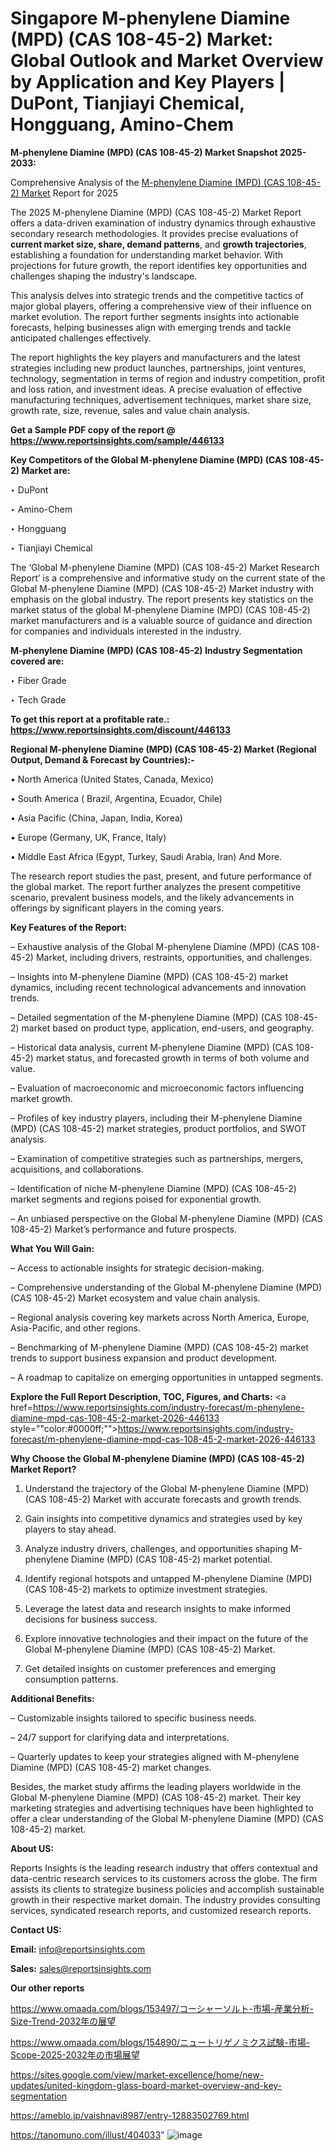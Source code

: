 # Singapore M-phenylene Diamine (MPD) (CAS 108-45-2) Market: Global Outlook and Market Overview by Application and Key Players | DuPont, Tianjiayi Chemical, Hongguang, Amino-Chem

<strong>M-phenylene Diamine (MPD) (CAS 108-45-2) Market Snapshot 2025-2033:</strong>

Comprehensive Analysis of the <a href=https://www.reportsinsights.com/sample/446133>M-phenylene Diamine (MPD) (CAS 108-45-2) Market</a> Report for 2025

The 2025 M-phenylene Diamine (MPD) (CAS 108-45-2) Market Report offers a data-driven examination of industry dynamics through exhaustive secondary research methodologies. It provides precise evaluations of <strong>current market size, share, demand patterns</strong>, and <strong>growth trajectories</strong>, establishing a foundation for understanding market behavior. With projections for future growth, the report identifies key opportunities and challenges shaping the industry's landscape.

This analysis delves into strategic trends and the competitive tactics of major global players, offering a comprehensive view of their influence on market evolution. The report further segments insights into actionable forecasts, helping businesses align with emerging trends and tackle anticipated challenges effectively.

The report highlights the key players and manufacturers and the latest strategies including new product launches, partnerships, joint ventures, technology, segmentation in terms of region and industry competition, profit and loss ration, and investment ideas. A precise evaluation of effective manufacturing techniques, advertisement techniques, market share size, growth rate, size, revenue, sales and value chain analysis.

<strong>Get a Sample PDF copy of the report @ <a href=https://www.reportsinsights.com/sample/446133 style=color:#0000ff;>https://www.reportsinsights.com/sample/446133</a></strong>

<strong>Key Competitors of the Global M-phenylene Diamine (MPD) (CAS 108-45-2) Market are:</strong>

‣ DuPont

‣ Amino-Chem

‣ Hongguang

‣ Tianjiayi Chemical

The ‘Global M-phenylene Diamine (MPD) (CAS 108-45-2) Market Research Report’ is a comprehensive and informative study on the current state of the Global M-phenylene Diamine (MPD) (CAS 108-45-2) Market industry with emphasis on the global industry. The report presents key statistics on the market status of the global M-phenylene Diamine (MPD) (CAS 108-45-2) market manufacturers and is a valuable source of guidance and direction for companies and individuals interested in the industry.

<strong>M-phenylene Diamine (MPD) (CAS 108-45-2) Industry Segmentation covered are:</strong>

‣ Fiber Grade

‣ Tech Grade

<strong>To get this report at a profitable rate.: <a href=https://www.reportsinsights.com/discount/446133 style=color:#0000ff;>https://www.reportsinsights.com/discount/446133</a></strong>

<strong>Regional M-phenylene Diamine (MPD) (CAS 108-45-2) Market (Regional Output, Demand &amp; Forecast by Countries):-</strong>

• North America (United States, Canada, Mexico)

• South America ( Brazil, Argentina, Ecuador, Chile)

• Asia Pacific (China, Japan, India, Korea)

• Europe (Germany, UK, France, Italy)

• Middle East Africa (Egypt, Turkey, Saudi Arabia, Iran) And More.

The research report studies the past, present, and future performance of the global market. The report further analyzes the present competitive scenario, prevalent business models, and the likely advancements in offerings by significant players in the coming years.

<strong>Key Features of the Report:</strong>

– Exhaustive analysis of the Global M-phenylene Diamine (MPD) (CAS 108-45-2) Market, including drivers, restraints, opportunities, and challenges.

– Insights into M-phenylene Diamine (MPD) (CAS 108-45-2) market dynamics, including recent technological advancements and innovation trends.

– Detailed segmentation of the M-phenylene Diamine (MPD) (CAS 108-45-2) market based on product type, application, end-users, and geography.

– Historical data analysis, current M-phenylene Diamine (MPD) (CAS 108-45-2) market status, and forecasted growth in terms of both volume and value.

– Evaluation of macroeconomic and microeconomic factors influencing market growth.

– Profiles of key industry players, including their M-phenylene Diamine (MPD) (CAS 108-45-2) market strategies, product portfolios, and SWOT analysis.

– Examination of competitive strategies such as partnerships, mergers, acquisitions, and collaborations.

– Identification of niche M-phenylene Diamine (MPD) (CAS 108-45-2) market segments and regions poised for exponential growth.

– An unbiased perspective on the Global M-phenylene Diamine (MPD) (CAS 108-45-2) Market’s performance and future prospects.

<strong>What You Will Gain:</strong>

– Access to actionable insights for strategic decision-making.

– Comprehensive understanding of the Global M-phenylene Diamine (MPD) (CAS 108-45-2) Market ecosystem and value chain analysis.

– Regional analysis covering key markets across North America, Europe, Asia-Pacific, and other regions.

– Benchmarking of M-phenylene Diamine (MPD) (CAS 108-45-2) market trends to support business expansion and product development.

– A roadmap to capitalize on emerging opportunities in untapped segments.

<strong>Explore the Full Report Description, TOC, Figures, and Charts:</strong>
<a href=https://www.reportsinsights.com/industry-forecast/m-phenylene-diamine-mpd-cas-108-45-2-market-2026-446133 style=""color:#0000ff;"">https://www.reportsinsights.com/industry-forecast/m-phenylene-diamine-mpd-cas-108-45-2-market-2026-446133</a>

<strong>Why Choose the Global M-phenylene Diamine (MPD) (CAS 108-45-2) Market Report?</strong>

1. Understand the trajectory of the Global M-phenylene Diamine (MPD) (CAS 108-45-2) Market with accurate forecasts and growth trends.

2. Gain insights into competitive dynamics and strategies used by key players to stay ahead.

3. Analyze industry drivers, challenges, and opportunities shaping M-phenylene Diamine (MPD) (CAS 108-45-2) market potential.

4. Identify regional hotspots and untapped M-phenylene Diamine (MPD) (CAS 108-45-2) markets to optimize investment strategies.

5. Leverage the latest data and research insights to make informed decisions for business success.

6. Explore innovative technologies and their impact on the future of the Global M-phenylene Diamine (MPD) (CAS 108-45-2) Market.

7. Get detailed insights on customer preferences and emerging consumption patterns.

<strong>Additional Benefits:</strong>

– Customizable insights tailored to specific business needs.

– 24/7 support for clarifying data and interpretations.

– Quarterly updates to keep your strategies aligned with M-phenylene Diamine (MPD) (CAS 108-45-2) market changes.

Besides, the market study affirms the leading players worldwide in the Global M-phenylene Diamine (MPD) (CAS 108-45-2) market. Their key marketing strategies and advertising techniques have been highlighted to offer a clear understanding of the Global M-phenylene Diamine (MPD) (CAS 108-45-2) market.

<strong><strong>About US</strong>:</strong>

Reports Insights is the leading research industry that offers contextual and data-centric research services to its customers across the globe. The firm assists its clients to strategize business policies and accomplish sustainable growth in their respective market domain. The industry provides consulting services, syndicated research reports, and customized research reports.

<strong>Contact US:</strong>

<p class=><b>Email:</b> <a href=mailto:info@reportsinsights.com>info@reportsinsights.com</a></p>
<p class=><b>Sales:</b> <a href=mailto:sales@reportsinsights.com>sales@reportsinsights.com</a></p>

<strong>Our other reports</strong>

<a href=https://www.omaada.com/blogs/153497/コーシャーソルト-市場-産業分析-Size-Trend-2032年の展望>https://www.omaada.com/blogs/153497/コーシャーソルト-市場-産業分析-Size-Trend-2032年の展望</a>

<a href=https://www.omaada.com/blogs/154890/ニュートリゲノミクス試験-市場-Scope-2025-2032年の市場展望>https://www.omaada.com/blogs/154890/ニュートリゲノミクス試験-市場-Scope-2025-2032年の市場展望</a>

<a href=https://sites.google.com/view/market-excellence/home/new-updates/united-kingdom-glass-board-market-overview-and-key-segmentation>https://sites.google.com/view/market-excellence/home/new-updates/united-kingdom-glass-board-market-overview-and-key-segmentation</a>

<a href=https://ameblo.jp/vaishnavi8987/entry-12883502769.html>https://ameblo.jp/vaishnavi8987/entry-12883502769.html</a>

<a href=https://tanomuno.com/illust/404033>https://tanomuno.com/illust/404033</a>"
![image](https://github.com/user-attachments/assets/8f3d6258-9eb1-4367-aa4f-7b066a3c34d7)
